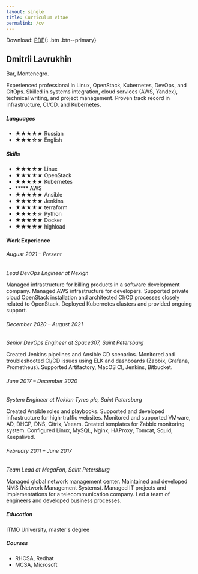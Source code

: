 ```yaml
---
layout: single
title: Curriculum vitae
permalink: /cv
---
```

Download:
[PDF](/assets/Dmitrii_Lavrukhin_cv.pdf){: .btn .btn--primary}

## Dmitrii Lavrukhin

<i class="fa-solid fa-location-dot"></i> Bar, Montenegro.<br>

Experienced professional in Linux, OpenStack, Kubernetes, DevOps, and GitOps. Skilled in systems integration, cloud services (AWS, Yandex), technical writing, and project management. Proven track record in infrastructure, CI/CD, and Kubernetes.

##### Languages
* ★★★★★ Russian
* ★★★☆☆ English

##### Skills
* ★★★★★ Linux
* ★★★★★ OpenStack
* ★★★★★ Kubernetes
* ***** AWS
* ★★★★★ Ansible
* ★★★★★ Jenkins
* ★★★★★ terraform
* ★★★★☆ Python
* ★★★★★ Docker
* ★★★★★ highload

#### Work  Experience
###### August 2021 – Present
_Lead DevOps Engineer at Nexign_
    
Managed infrastructure for billing products in a software development company.
Managed AWS infrastructure for developers.
Supported private cloud OpenStack installation and architected CI/CD processes closely related to OpenStack.
Deployed Kubernetes clusters and provided ongoing support.

###### December 2020 – August 2021
_Senior DevOps Engineer at Space307, Saint Petersburg_
    
Created Jenkins pipelines and Ansible CD scenarios.
Monitored and troubleshooted CI/CD issues using ELK and dashboards (Zabbix, Grafana, Prometheus).
Supported Artifactory, MacOS CI, Jenkins, Bitbucket.

###### June 2017 – December 2020
_System Engineer at Nokian Tyres plc, Saint Petersburg_
    
Created Ansible roles and playbooks.
Supported and developed infrastructure for high-traffic websites.
Monitored and supported VMware, AD, DHCP, DNS, Citrix, Veeam.
Created templates for Zabbix monitoring system.
Configured Linux, MySQL, Nginx, HAProxy, Tomcat, Squid, Keepalived.

###### February 2011 – June 2017
_Team Lead at MegaFon, Saint Petersburg_
    
Managed global network management center.
Maintained and developed NMS (Network Management Systems).
Managed IT projects and implementations for a telecommunication company.
Led a team of engineers and developed business processes.

##### Education
ITMO University,  master's degree

##### Courses
* RHCSA, Redhat
* MCSA, Microsoft

